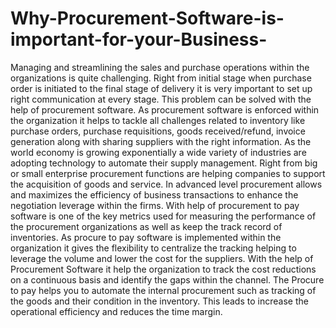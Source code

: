 # Why-Procurement-Software-is-important-for-your-Business-
Managing and streamlining the sales and purchase operations within the organizations is quite challenging. Right from initial stage when purchase order is initiated to the final stage of delivery it is very important to set up right communication at every stage. This problem can be solved with the help of procurement software. As procurement software is enforced within the organization it helps to tackle all challenges related to inventory like purchase orders, purchase requisitions, goods received/refund, invoice generation along with sharing suppliers with the right information. As the world economy is growing exponentially a wide variety of industries are adopting technology to automate their supply management. Right from big or small enterprise procurement functions are helping companies to support the acquisition of goods and service. In advanced level procurement allows and maximizes the efficiency of business transactions to enhance the negotiation leverage within the firms. With help of procurement to pay software is one of the key metrics used for measuring the performance of the procurement organizations as well as keep the track record of inventories. As procure to pay software is implemented within the organization it gives the flexibility to centralize the tracking helping to leverage the volume and lower the cost for the suppliers. With the help of Procurement Software it help the organization to track the cost reductions on a continuous basis and identify the gaps within the channel. The Procure to pay helps you to automate the internal procurement such as tracking of the goods and their condition in the inventory. This leads to increase the operational efficiency and reduces the time margin. 
